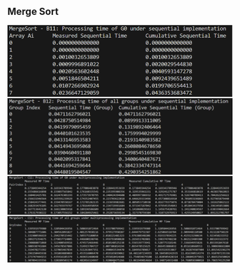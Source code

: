 ## Merge Sort
![alt text](asset/B11.png)
![alt text](asset/B12.png)
![alt text](asset/C11.png)
![alt text](asset/C12.png)
